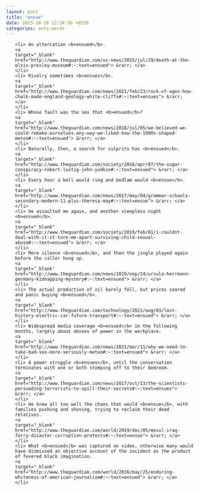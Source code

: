 ```yaml
---
layout: post
title: "ensue"
date: 2023-10-10 12:34:56 +0530
categories: auto-words
---
```

<ol>

    <li> An altercation <b>ensued</b>.
    <a 
    target="_blank" 
    href="http://www.theguardian.com/us-news/2015/jul/29/death-at-the-elvis-presley-museum#:~:text=ensued"> &rarr; </a>
    </li>
    <li> Rivalry sometimes <b>ensues</b>.
    <a 
    target="_blank" 
    href="http://www.theguardian.com/news/2021/feb/23/rock-of-ages-how-chalk-made-england-geology-white-cliffs#:~:text=ensues"> &rarr; </a>
    </li>
    <li> Whose fault was the sex that <b>ensued</b>?
    <a 
    target="_blank" 
    href="http://www.theguardian.com/news/2018/jul/05/we-believed-we-could-remake-ourselves-any-way-we-liked-how-the-1990s-shaped-metoo#:~:text=ensued"> &rarr; </a>
    </li>
    <li> Naturally, then, a search for culprits has <b>ensued</b>.
    <a 
    target="_blank" 
    href="http://www.theguardian.com/society/2016/apr/07/the-sugar-conspiracy-robert-lustig-john-yudkin#:~:text=ensued"> &rarr; </a>
    </li>
    <li> Every hour a bell would ring and bedlam would <b>ensue</b>.
    <a 
    target="_blank" 
    href="http://www.theguardian.com/news/2017/may/04/grammar-schools-secondary-modern-11-plus-theresa-may#:~:text=ensue"> &rarr; </a>
    </li>
    <li> He assaulted me again, and another sleepless night <b>ensued</b>.
    <a 
    target="_blank" 
    href="http://www.theguardian.com/society/2019/feb/01/i-couldnt-deal-with-it-it-tore-me-apart-surviving-child-sexual-abuse#:~:text=ensued"> &rarr; </a>
    </li>
    <li> More silence <b>ensued</b>, and then the jingle played again before the caller hung up.
    <a 
    target="_blank" 
    href="http://www.theguardian.com/news/2019/sep/24/ursula-herrmann-germany-kidnapping-mystery#:~:text=ensued"> &rarr; </a>
    </li>
    <li> The actual production of oil barely fell, but prices soared and panic buying <b>ensued</b>.
    <a 
    target="_blank" 
    href="http://www.theguardian.com/technology/2021/aug/03/lost-history-electric-car-future-transport#:~:text=ensued"> &rarr; </a>
    </li>
    <li> Widespread media coverage <b>ensued</b> in the following months, largely about abuses of power in the workplace.
    <a 
    target="_blank" 
    href="http://www.theguardian.com/news/2021/mar/11/why-we-need-to-take-bad-sex-more-seriously-metoo#:~:text=ensued"> &rarr; </a>
    </li>
    <li> A power struggle <b>ensues</b>, until the conversation terminates with one or both stomping off to their bedroom.
    <a 
    target="_blank" 
    href="http://www.theguardian.com/news/2017/oct/13/the-scientists-persuading-terrorists-to-spill-their-secrets#:~:text=ensues"> &rarr; </a>
    </li>
    <li> He knew all too well the chaos that would <b>ensue</b>, with families pushing and shoving, trying to reclaim their dead relatives.
    <a 
    target="_blank" 
    href="http://www.theguardian.com/world/2019/dec/05/mosul-iraq-ferry-disaster-corruption-protests#:~:text=ensue"> &rarr; </a>
    </li>
    <li> What <b>ensued</b> was captured on video, otherwise many would have dismissed an objective account of the incident as the product of fevered black imagination.
    <a 
    target="_blank" 
    href="http://www.theguardian.com/world/2016/may/25/enduring-whiteness-of-american-journalism#:~:text=ensued"> &rarr; </a>
    </li>